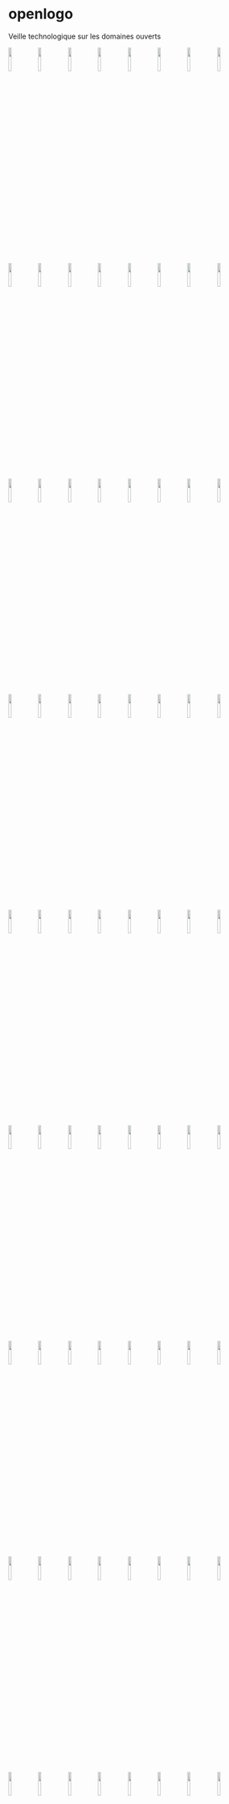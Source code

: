 # openlogo
Veille technologique sur les domaines ouverts

<img src="https://cloud.githubusercontent.com/assets/17961060/21892112/1a60107e-d8d6-11e6-8167-e3996305d853.JPG" width="11%"></img> 
<img src="https://cloud.githubusercontent.com/assets/17961060/21892113/1a62bcb6-d8d6-11e6-8436-0616cf78a6c3.png" width="11%"></img> 
<img src="https://cloud.githubusercontent.com/assets/17961060/21892116/1a654f80-d8d6-11e6-85e8-161d2c8ab0a4.jpg" width="11%"></img> 
<img src="https://cloud.githubusercontent.com/assets/17961060/21892117/1a65b466-d8d6-11e6-804d-c8249f890408.png" width="11%"></img> 
<img src="https://cloud.githubusercontent.com/assets/17961060/21892115/1a65271c-d8d6-11e6-8e0f-fa9bd7b90282.jpg" width="11%"></img> 
<img src="https://cloud.githubusercontent.com/assets/17961060/21892114/1a648b4a-d8d6-11e6-977c-90e26c53cc31.jpg" width="11%"></img> 
<img src="https://cloud.githubusercontent.com/assets/17961060/21892118/1a73830c-d8d6-11e6-8318-6c1c0f3d532e.png" width="11%"></img> 
<img src="https://cloud.githubusercontent.com/assets/17961060/21892119/1a76d7f0-d8d6-11e6-878d-95e924ad8487.jpg" width="11%"></img> 
<img src="https://cloud.githubusercontent.com/assets/17961060/21892120/1a778c72-d8d6-11e6-88c8-47033f7ecd31.png" width="11%"></img> 
<img src="https://cloud.githubusercontent.com/assets/17961060/21892122/1a7a20ea-d8d6-11e6-94ae-17cd20d7863b.jpg" width="11%"></img> 
<img src="https://cloud.githubusercontent.com/assets/17961060/21892123/1a7a3a12-d8d6-11e6-819d-180539fec8c5.png" width="11%"></img> 
<img src="https://cloud.githubusercontent.com/assets/17961060/21892121/1a792d16-d8d6-11e6-8cc7-2cd34f013a50.png" width="11%"></img> 
<img src="https://cloud.githubusercontent.com/assets/17961060/21892124/1a87bb2e-d8d6-11e6-8208-b053d2047cc7.jpg" width="11%"></img> 
<img src="https://cloud.githubusercontent.com/assets/17961060/21892125/1a8a6324-d8d6-11e6-873d-a61efcfaebf3.png" width="11%"></img> 
<img src="https://cloud.githubusercontent.com/assets/17961060/21892126/1a8bdf10-d8d6-11e6-86bd-d56e0dba03d8.gif" width="11%"></img> 
<img src="https://cloud.githubusercontent.com/assets/17961060/21892127/1a8c2e84-d8d6-11e6-805e-c5e48e097d65.png" width="11%"></img> 
<img src="https://cloud.githubusercontent.com/assets/17961060/21892128/1a8e86d4-d8d6-11e6-86bc-e1674b6f002d.png" width="11%"></img> 
<img src="https://cloud.githubusercontent.com/assets/17961060/21892129/1a8e8224-d8d6-11e6-8924-4abe1f807771.png" width="11%"></img> 
<img src="https://cloud.githubusercontent.com/assets/17961060/21892130/1a9dcfc2-d8d6-11e6-86c0-b4f82dbc1db1.png" width="11%"></img> 
<img src="https://cloud.githubusercontent.com/assets/17961060/21892131/1a9e09b0-d8d6-11e6-8331-bd25d246614d.jpg" width="11%"></img> 
<img src="https://cloud.githubusercontent.com/assets/17961060/21892132/1aa00418-d8d6-11e6-8367-752f62d406a8.png" width="11%"></img> 
<img src="https://cloud.githubusercontent.com/assets/17961060/21892134/1aa1b308-d8d6-11e6-93c8-1022a9f8448d.png" width="11%"></img> 
<img src="https://cloud.githubusercontent.com/assets/17961060/21892133/1aa15f0c-d8d6-11e6-9fd4-5571a7bbc78f.png" width="11%"></img> 
<img src="https://cloud.githubusercontent.com/assets/17961060/21892135/1ab0abec-d8d6-11e6-9565-e9d6f6d05e2d.png" width="11%"></img> 
<img src="https://cloud.githubusercontent.com/assets/17961060/21892136/1ab2a744-d8d6-11e6-979b-9e8f96691323.jpg" width="11%"></img> 
<img src="https://cloud.githubusercontent.com/assets/17961060/21892137/1ac33d5c-d8d6-11e6-9070-c852e6ccb3af.png" width="11%"></img> 
<img src="https://cloud.githubusercontent.com/assets/17961060/21892138/1ac67d8c-d8d6-11e6-8bb3-9b490cc82b9e.png" width="11%"></img> 
<img src="https://cloud.githubusercontent.com/assets/17961060/21892139/1ad461c2-d8d6-11e6-9abe-394cceb5782a.png" width="11%"></img> 
<img src="https://cloud.githubusercontent.com/assets/17961060/21892140/1ad79c02-d8d6-11e6-9824-b303bfeeb17a.jpg" width="11%"></img> 
<img src="https://cloud.githubusercontent.com/assets/17961060/21892141/1ae73784-d8d6-11e6-9a6d-bc2bf043a9e2.jpg" width="11%"></img> 
<img src="https://cloud.githubusercontent.com/assets/17961060/21892143/1aedb38e-d8d6-11e6-8598-4ec1d20c98c4.png" width="11%"></img> 
<img src="https://cloud.githubusercontent.com/assets/17961060/21892142/1aebca92-d8d6-11e6-8faf-894a6140bf93.png" width="11%"></img> 
<img src="https://cloud.githubusercontent.com/assets/17961060/21892145/1aef7282-d8d6-11e6-9392-bd11c855f8d3.png" width="11%"></img> 
<img src="https://cloud.githubusercontent.com/assets/17961060/21892144/1aeea21c-d8d6-11e6-9602-3fe7659dbd9e.jpg" width="11%"></img> 
<img src="https://cloud.githubusercontent.com/assets/17961060/21892146/1b04fd3c-d8d6-11e6-9d22-11ecc6ce0d05.png" width="11%"></img> 
<img src="https://cloud.githubusercontent.com/assets/17961060/21892150/1b099630-d8d6-11e6-9b35-3d81ad7aa06e.png" width="11%"></img> 
<img src="https://cloud.githubusercontent.com/assets/17961060/21892147/1b07de94-d8d6-11e6-81f1-20743951b889.png" width="11%"></img> 
<img src="https://cloud.githubusercontent.com/assets/17961060/21892148/1b08093c-d8d6-11e6-923f-5dd34ec60dd2.png" width="11%"></img> 
<img src="https://cloud.githubusercontent.com/assets/17961060/21892149/1b08f3ba-d8d6-11e6-9fed-b72171f34d6a.png" width="11%"></img> 
<img src="https://cloud.githubusercontent.com/assets/17961060/21892151/1b1c2eee-d8d6-11e6-987f-8be3e6f73259.png" width="11%"></img> 
<img src="https://cloud.githubusercontent.com/assets/17961060/21892152/1b28166e-d8d6-11e6-80f3-8969fa8632c5.jpg" width="11%"></img> 
<img src="https://cloud.githubusercontent.com/assets/17961060/21892153/1b294958-d8d6-11e6-83ec-463396957990.jpg" width="11%"></img> 
<img src="https://cloud.githubusercontent.com/assets/17961060/21892155/1b3095b4-d8d6-11e6-96e0-d3eec529fddb.jpg" width="11%"></img> 
<img src="https://cloud.githubusercontent.com/assets/17961060/21892154/1b2fff5a-d8d6-11e6-862d-28a1c3014e56.png" width="11%"></img> 
<img src="https://cloud.githubusercontent.com/assets/17961060/21892158/1b3cc29e-d8d6-11e6-871e-02841e08b98a.png" width="11%"></img> 
<img src="https://cloud.githubusercontent.com/assets/17961060/21892157/1b3ca4ee-d8d6-11e6-9afd-4608aade6580.png" width="11%"></img> 
<img src="https://cloud.githubusercontent.com/assets/17961060/21892156/1b3c92e2-d8d6-11e6-811c-a3a18fc75a51.png" width="11%"></img> 
<img src="https://cloud.githubusercontent.com/assets/17961060/21892159/1b43d7c8-d8d6-11e6-8d9e-01a18c3835ec.png" width="11%"></img> 
<img src="https://cloud.githubusercontent.com/assets/17961060/21892160/1b4fc9e8-d8d6-11e6-9de9-4be9cf24e66e.png" width="11%"></img> 
<img src="https://cloud.githubusercontent.com/assets/17961060/21892161/1b502c76-d8d6-11e6-9689-e97018f460a3.png" width="11%"></img> 
<img src="https://cloud.githubusercontent.com/assets/17961060/21892162/1b5066dc-d8d6-11e6-9b5c-e45f46e2160e.png" width="11%"></img> 
<img src="https://cloud.githubusercontent.com/assets/17961060/21892165/1b65d42c-d8d6-11e6-83c8-15fb001229bb.png" width="11%"></img> 
<img src="https://cloud.githubusercontent.com/assets/17961060/21892163/1b622336-d8d6-11e6-87f2-f099720505fe.png" width="11%"></img> 
<img src="https://cloud.githubusercontent.com/assets/17961060/21892164/1b6334d8-d8d6-11e6-95f6-1cc22cef6f35.png" width="11%"></img> 
<img src="https://cloud.githubusercontent.com/assets/17961060/21892166/1b6970b4-d8d6-11e6-926d-f502f8419ab9.png" width="11%"></img> 
<img src="https://cloud.githubusercontent.com/assets/17961060/21892167/1b74b474-d8d6-11e6-946a-2ca85b91501e.gif" width="11%"></img> 
<img src="https://cloud.githubusercontent.com/assets/17961060/21892168/1b75ba18-d8d6-11e6-8aa2-539baa34d244.png" width="11%"></img> 
<img src="https://cloud.githubusercontent.com/assets/17961060/21892169/1b7619e0-d8d6-11e6-8235-b9b7c5f3a7ce.png" width="11%"></img> 
<img src="https://cloud.githubusercontent.com/assets/17961060/21892170/1b79dde6-d8d6-11e6-83ac-9ce8f2557c9f.png" width="11%"></img> 
<img src="https://cloud.githubusercontent.com/assets/17961060/21892171/1b7d07b4-d8d6-11e6-9fe6-650a10569b2f.png" width="11%"></img> 
<img src="https://cloud.githubusercontent.com/assets/17961060/21892172/1b7dee40-d8d6-11e6-8b98-97aef6490918.png" width="11%"></img> 
<img src="https://cloud.githubusercontent.com/assets/17961060/21892173/1b88a646-d8d6-11e6-9302-68bf4912944a.png" width="11%"></img> 
<img src="https://cloud.githubusercontent.com/assets/17961060/21892174/1b89a5a0-d8d6-11e6-859e-95b7ed8d98ab.png" width="11%"></img> 
<img src="https://cloud.githubusercontent.com/assets/17961060/21892175/1b8ac8b8-d8d6-11e6-9d8e-7c0a029b28f3.png" width="11%"></img> 
<img src="https://cloud.githubusercontent.com/assets/17961060/21892178/1b9394fc-d8d6-11e6-9de4-a30a366cb5fa.jpg" width="11%"></img> 
<img src="https://cloud.githubusercontent.com/assets/17961060/21892176/1b91519c-d8d6-11e6-8282-838dbf347df9.jpg" width="11%"></img> 
<img src="https://cloud.githubusercontent.com/assets/17961060/21892177/1b92263a-d8d6-11e6-824a-7eddd54bad18.png" width="11%"></img> 
<img src="https://cloud.githubusercontent.com/assets/17961060/21892179/1b9ca16e-d8d6-11e6-8252-a463a6fa66f3.png" width="11%"></img> 
<img src="https://cloud.githubusercontent.com/assets/17961060/21892181/1ba087a2-d8d6-11e6-9a65-f310903d0785.jpg" width="11%"></img> 
<img src="https://cloud.githubusercontent.com/assets/17961060/21892180/1b9ee03c-d8d6-11e6-9a86-c32fd6c4309f.png" width="11%"></img> 
<img src="https://cloud.githubusercontent.com/assets/17961060/21892182/1ba39e7e-d8d6-11e6-859f-0efca984413e.png" width="11%"></img> 
<img src="https://cloud.githubusercontent.com/assets/17961060/21892183/1ba4c3b2-d8d6-11e6-80eb-b072d0484c9a.png" width="11%"></img> 
<img src="https://cloud.githubusercontent.com/assets/17961060/21892184/1ba56c22-d8d6-11e6-8404-f0dcef4c0db4.png" width="11%"></img> 
<img src="https://cloud.githubusercontent.com/assets/17961060/21892185/1bb02cac-d8d6-11e6-9a31-da3b318614bb.jpg" width="11%"></img> 
<img src="https://cloud.githubusercontent.com/assets/17961060/21892186/1bb2b4f4-d8d6-11e6-8006-1580564691a6.png" width="11%"></img> 
<img src="https://cloud.githubusercontent.com/assets/17961060/21892190/1bbb51e0-d8d6-11e6-9060-9b369ad7f6d2.png" width="11%"></img> 
<img src="https://cloud.githubusercontent.com/assets/17961060/21892187/1bb6e4f2-d8d6-11e6-991a-c8faa36853d2.png" width="11%"></img> 
<img src="https://cloud.githubusercontent.com/assets/17961060/21892189/1bb7ed20-d8d6-11e6-8ce1-ea1144723518.png" width="11%"></img> 
<img src="https://cloud.githubusercontent.com/assets/17961060/21892188/1bb75202-d8d6-11e6-970b-b91a5fd25974.jpg" width="11%"></img> 
<img src="https://cloud.githubusercontent.com/assets/17961060/21892191/1bc43210-d8d6-11e6-84b6-b35b755b86f0.jpg" width="11%"></img> 
<img src="https://cloud.githubusercontent.com/assets/17961060/21892192/1bc804da-d8d6-11e6-8550-18d34bd36039.png" width="11%"></img> 
<img src="https://cloud.githubusercontent.com/assets/17961060/21892193/1bcb4ae6-d8d6-11e6-9042-13945ee46c05.png" width="11%"></img> 
<img src="https://cloud.githubusercontent.com/assets/17961060/21892194/1bcbf5a4-d8d6-11e6-9212-e2d73aa2ea60.jpg" width="11%"></img> 
<img src="https://cloud.githubusercontent.com/assets/17961060/21892195/1bd0c1a6-d8d6-11e6-808f-ad48e228d936.png" width="11%"></img> 
<img src="https://cloud.githubusercontent.com/assets/17961060/21892197/1bdbb250-d8d6-11e6-9ca3-88e69506d401.png" width="11%"></img> 
<img src="https://cloud.githubusercontent.com/assets/17961060/21892196/1bd99812-d8d6-11e6-87d0-476910e37a1f.png" width="11%"></img> 
<img src="https://cloud.githubusercontent.com/assets/17961060/21892199/1bddfec0-d8d6-11e6-9004-93d89befc9cf.png" width="11%"></img>
<img src="https://cloud.githubusercontent.com/assets/17961060/21892198/1bdde19c-d8d6-11e6-8a94-71b202f3c218.png" width="11%"></img> 
<img src="https://cloud.githubusercontent.com/assets/17961060/21892200/1be098d8-d8d6-11e6-89ba-34f648b75495.jpg" width="11%"></img> 
<img src="https://cloud.githubusercontent.com/assets/17961060/21892201/1be6d248-d8d6-11e6-9310-fbb18c312be2.png" width="11%"></img> 
<img src="https://cloud.githubusercontent.com/assets/17961060/21892202/1bed489e-d8d6-11e6-82e8-ad47758abaec.png" width="11%"></img> 
<img src="https://cloud.githubusercontent.com/assets/17961060/21892203/1beed902-d8d6-11e6-97cc-66901c32f18a.jpg" width="11%"></img> 
<img src="https://cloud.githubusercontent.com/assets/17961060/21892204/1bf0172c-d8d6-11e6-98f0-c412caff8c7c.jpg" width="11%"></img> 
<img src="https://cloud.githubusercontent.com/assets/17961060/21892205/1bf4081e-d8d6-11e6-978d-3e197cd22a5a.png" width="11%"></img> 
<img src="https://cloud.githubusercontent.com/assets/17961060/21892206/1bf92f9c-d8d6-11e6-9ae8-8f4a9634570d.png" width="11%"></img> 
<img src="https://cloud.githubusercontent.com/assets/17961060/21892208/1c0332b2-d8d6-11e6-9ca2-381f644b05ee.png" width="11%"></img> 
<img src="https://cloud.githubusercontent.com/assets/17961060/21892207/1c0325ce-d8d6-11e6-9155-97c918abc318.png" width="11%"></img> 
<img src="https://cloud.githubusercontent.com/assets/17961060/21892209/1c05304e-d8d6-11e6-9cca-368a6ff0bb1f.png" width="11%"></img> 
<img src="https://cloud.githubusercontent.com/assets/17961060/21892213/1c1c19e4-d8d6-11e6-9038-e4c43e46052c.png" width="11%"></img> 
<img src="https://cloud.githubusercontent.com/assets/17961060/21892212/1c1bb800-d8d6-11e6-9341-c4c6d90fbb38.png" width="11%"></img> 
<img src="https://cloud.githubusercontent.com/assets/17961060/21892210/1c18cf96-d8d6-11e6-8d79-09817c2fdc1a.png" width="11%"></img> 
<img src="https://cloud.githubusercontent.com/assets/17961060/21892211/1c1aaabe-d8d6-11e6-816f-462fa2613baf.png" width="11%"></img> 
<img src="https://cloud.githubusercontent.com/assets/17961060/21892214/1c2e3e30-d8d6-11e6-8d34-a5d451319077.png" width="11%"></img> 
<img src="https://cloud.githubusercontent.com/assets/17961060/21892215/1c2f37ea-d8d6-11e6-8d42-fa5c3e85abf1.jpg" width="11%"></img> 
<img src="https://cloud.githubusercontent.com/assets/17961060/21892216/1c312e60-d8d6-11e6-93e9-7ea96260f84b.png" width="11%"></img> 
<img src="https://cloud.githubusercontent.com/assets/17961060/21892217/1c3ccce8-d8d6-11e6-8ea7-49f315cc642d.png" width="11%"></img> 
<img src="https://cloud.githubusercontent.com/assets/17961060/21892218/1c4195b6-d8d6-11e6-8738-1f21a14141ba.png" width="11%"></img> 
<img src="https://cloud.githubusercontent.com/assets/17961060/21892219/1c440864-d8d6-11e6-8eb9-66f830b4e1cf.png" width="11%"></img> 
<img src="https://cloud.githubusercontent.com/assets/17961060/21892221/1c45e4cc-d8d6-11e6-89c3-e6ca84c128b4.png" width="11%"></img> 
<img src="https://cloud.githubusercontent.com/assets/17961060/21892220/1c44bd40-d8d6-11e6-9c5c-74e0eedb8a6d.png" width="11%"></img> 
<img src="https://cloud.githubusercontent.com/assets/17961060/21892223/1c5044bc-d8d6-11e6-9a56-8ad2a684443b.png" width="11%"></img> 
<img src="https://cloud.githubusercontent.com/assets/17961060/21892224/1c560b36-d8d6-11e6-84e7-bcf52bad073f.jpeg" width="11%"></img> 
<img src="https://cloud.githubusercontent.com/assets/17961060/21892225/1c58693a-d8d6-11e6-95dc-ee9c05e92400.png" width="11%"></img> 
<img src="https://cloud.githubusercontent.com/assets/17961060/21892226/1c591024-d8d6-11e6-89c1-b5cb0493b31f.png" width="11%"></img> 
<img src="https://cloud.githubusercontent.com/assets/17961060/21892230/1c6ec5d6-d8d6-11e6-9ecd-c462b1fbeacf.jpg" width="11%"></img> 
<img src="https://cloud.githubusercontent.com/assets/17961060/21892228/1c6c63ae-d8d6-11e6-8930-26ed0b612edc.png" width="11%"></img> 
<img src="https://cloud.githubusercontent.com/assets/17961060/21892227/1c6c20d8-d8d6-11e6-8422-9640fa30d1bd.png" width="11%"></img> 
<img src="https://cloud.githubusercontent.com/assets/17961060/21892229/1c6df7aa-d8d6-11e6-801a-299296cc3f22.jpg" width="11%"></img> 
<img src="https://cloud.githubusercontent.com/assets/17961060/21892231/1c772f46-d8d6-11e6-887a-c91b946eb233.png" width="11%"></img> 
<img src="https://cloud.githubusercontent.com/assets/17961060/21892232/1c801dd6-d8d6-11e6-970a-73b8f447b863.jpg" width="11%"></img> 
<img src="https://cloud.githubusercontent.com/assets/17961060/21892234/1c819698-d8d6-11e6-82a0-74f239d55e05.jpg" width="11%"></img> 
<img src="https://cloud.githubusercontent.com/assets/17961060/21892233/1c810ca0-d8d6-11e6-881c-5f0a36cc0f37.jpg" width="11%"></img> 
<img src="https://cloud.githubusercontent.com/assets/17961060/21892235/1c84618e-d8d6-11e6-9bda-d8aa6979369f.png" width="11%"></img> 
<img src="https://cloud.githubusercontent.com/assets/17961060/21892236/1c8f27b8-d8d6-11e6-8fea-f5be25408e90.jpg" width="11%"></img> 
<img src="https://cloud.githubusercontent.com/assets/17961060/21892237/1c9559bc-d8d6-11e6-85e1-0264c3c071ab.png" width="11%"></img> 
<img src="https://cloud.githubusercontent.com/assets/17961060/21892238/1c9b4656-d8d6-11e6-9f99-25d78ad8d94b.png" width="11%"></img> 
<img src="https://cloud.githubusercontent.com/assets/17961060/21892239/1ca23e0c-d8d6-11e6-8145-840b7bef2b99.png" width="11%"></img> 
<img src="https://cloud.githubusercontent.com/assets/17961060/21892240/1ca4b04c-d8d6-11e6-8df7-bc318a079052.png" width="11%"></img> 
<img src="https://cloud.githubusercontent.com/assets/17961060/21892241/1ca5b672-d8d6-11e6-9a8c-33f3c4f7bfe2.png" width="11%"></img> 
<img src="https://cloud.githubusercontent.com/assets/17961060/21892242/1caa48f4-d8d6-11e6-80cb-ec3e197fffa1.png" width="11%"></img> 
<img src="https://github.com/PrefectureDePolice/openlogo/blob/master/Terraform.png" width="11%"></img>
<img src="https://github.com/PrefectureDePolice/openlogo/blob/master/logo.png" width="11%"></img> 
<img src="https://github.com/PrefectureDePolice/openlogo/blob/master/openai_universe_icon.png" width="11%"></img> 
<img src="https://github.com/PrefectureDePolice/openlogo/blob/master/openra_logo.jpg" width="11%"></img> 
<img src="https://github.com/PrefectureDePolice/openlogo/blob/master/644990edf49ac7678c53eac4102b2.jpg" width="11%"></img> 
<img src="https://github.com/PrefectureDePolice/openlogo/blob/master/retropie.png" width="11%"></img> 
